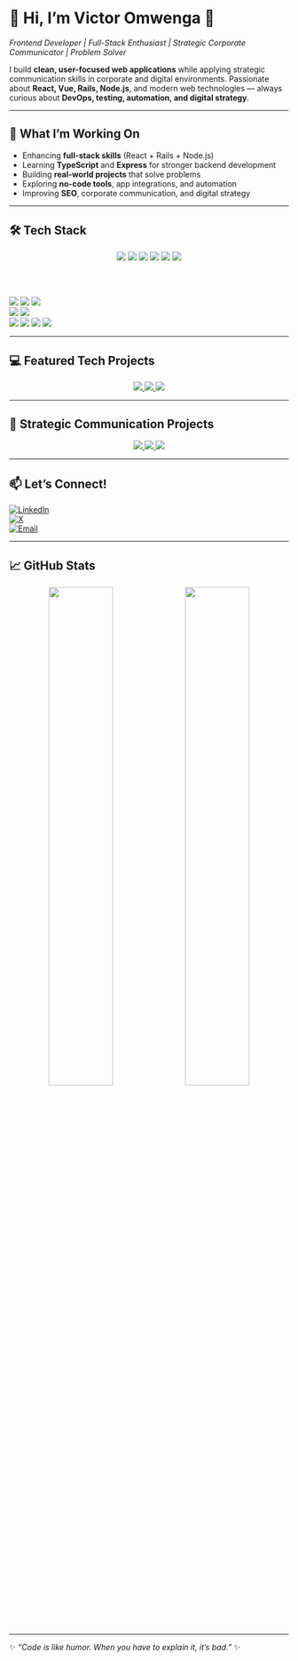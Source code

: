 # 👋 Hi, I’m **Victor Omwenga** 🚀
*Frontend Developer | Full-Stack Enthusiast | Strategic Corporate Communicator | Problem Solver*

I build **clean, user-focused web applications** while applying strategic communication skills in corporate and digital environments. Passionate about **React, Vue, Rails, Node.js**, and modern web technologies — always curious about **DevOps, testing, automation, and digital strategy**.

---

## 🌱 What I’m Working On
- Enhancing **full-stack skills** (React + Rails + Node.js)  
- Learning **TypeScript** and **Express** for stronger backend development  
- Building **real-world projects** that solve problems  
- Exploring **no-code tools**, app integrations, and automation  
- Improving **SEO**, corporate communication, and digital strategy  

---

## 🛠️ Tech Stack

<p align="center">

<!-- Frontend -->
<img src="https://img.shields.io/badge/React-61DAFB?style=for-the-badge&logo=react&logoColor=white" />
<img src="https://img.shields.io/badge/Vue-42B883?style=for-the-badge&logo=vue.js&logoColor=white" />
<img src="https://img.shields.io/badge/Next.js-000000?style=for-the-badge&logo=next.js&logoColor=white" />
<img src="https://img.shields.io/badge/JavaScript-F7DF1E?style=for-the-badge&logo=javascript&logoColor=black" />
<img src="https://img.shields.io/badge/TypeScript-3178C6?style=for-the-badge&logo=typescript&logoColor=white" />
<img src="https://img.shields.io/badge/TailwindCSS-06B6D4?style=for-the-badge&logo=tailwind-css&logoColor=white" />

<br/><br/>

<!-- Backend -->
<img src="https://img.shields.io/badge/Node.js-339933?style=for-the-badge&logo=node.js&logoColor=white" />
<img src="https://img.shields.io/badge/Express-000000?style=for-the-badge&logo=express&logoColor=white" />
<img src="https://img.shields.io/badge/Rails-CC0000?style=for-the-badge&logo=ruby-on-rails&logoColor=white" />

<br/>

<!-- Databases -->
<img src="https://img.shields.io/badge/PostgreSQL-336791?style=for-the-badge&logo=postgresql&logoColor=white" />
<img src="https://img.shields.io/badge/MongoDB-47A248?style=for-the-badge&logo=mongodb&logoColor=white" />

<br/>

<!-- Tools -->
<img src="https://img.shields.io/badge/Git-F05032?style=for-the-badge&logo=git&logoColor=white" />
<img src="https://img.shields.io/badge/GitHub-181717?style=for-the-badge&logo=github&logoColor=white" />
<img src="https://img.shields.io/badge/Figma-F24E1E?style=for-the-badge&logo=figma&logoColor=white" />
<img src="https://img.shields.io/badge/Docker-2496ED?style=for-the-badge&logo=docker&logoColor=white" />

</p>

---

## 💻 Featured Tech Projects
<p align="center">
  <a href="https://github.com/Omwenga365/pet_finder" target="_blank">
    <img src="https://img.shields.io/badge/Pet%20Finder-🐾-blue?style=for-the-badge&logo=github" />
  </a>
  <a href="https://github.com/Omwenga365/Wasafiri-Kisasa" target="_blank">
    <img src="https://img.shields.io/badge/Wasafiri%20Kisasa-🌍-green?style=for-the-badge&logo=github" />
  </a>
  <a href="https://github.com/Omwenga365/Elewa-Website" target="_blank">
    <img src="https://img.shields.io/badge/Elewa%20Website-🏫-orange?style=for-the-badge&logo=github" />
  </a>
</p>

---

## 📢 Strategic Communication Projects
<p align="center">
  <a href="#" target="_blank">
    <img src="https://img.shields.io/badge/HomeHaven%20Eco%20Campaign-🌱-blue?style=for-the-badge" />
  </a>
  <a href="#" target="_blank">
    <img src="https://img.shields.io/badge/ESPI%20Endangered%20Species-🐘-green?style=for-the-badge" />
  </a>
  <a href="#" target="_blank">
    <img src="https://img.shields.io/badge/Corporate%20Branding-📢-orange?style=for-the-badge" />
  </a>
</p>

---

## 📫 Let’s Connect!
[![LinkedIn](https://img.shields.io/badge/LinkedIn-blue?style=for-the-badge&logo=linkedin&logoColor=white)](https://www.linkedin.com/in/hesbon-omwenga-73b238366/)  
[![X](https://img.shields.io/badge/X-black?style=for-the-badge&logo=x&logoColor=white)](https://x.com/Victoromwenga11)  
[![Email](https://img.shields.io/badge/Email-D14836?style=for-the-badge&logo=gmail&logoColor=white)](mailto:victoromwenga365@gmail.com)  

---

## 📈 GitHub Stats
<p align="center">
  <img src="https://github-readme-stats.vercel.app/api?username=Omwenga365&show_icons=true&theme=tokyonight" width="48%" />
  <img src="https://github-readme-stats.vercel.app/api/top-langs/?username=Omwenga365&layout=compact&theme=tokyonight" width="48%" />
</p>

---

✨ *“Code is like humor. When you have to explain it, it’s bad.”* ✨
